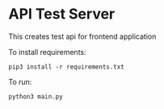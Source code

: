 # API Test Server

This creates test api for frontend application

To install requirements:
```
pip3 install -r requirements.txt
```
To run:
```
python3 main.py
```
